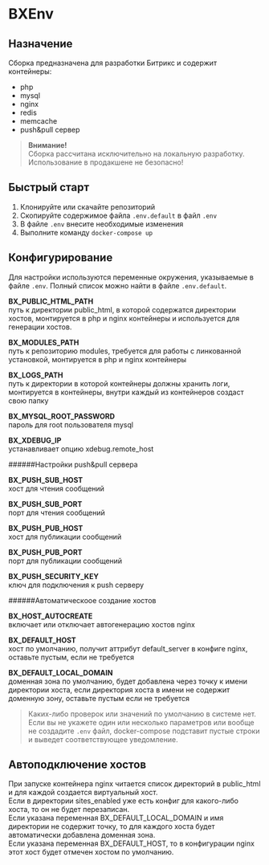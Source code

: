 # BXEnv

## Назначение

Сборка предназначена для разработки Битрикс и содержит контейнеры:
- php
- mysql
- nginx
- redis
- memcache
- push&pull сервер

>**Внимание!**  
>Сборка рассчитана исключительно на локальную разработку. Использование в продакшене не безопасно!

## Быстрый старт

1. Клонируйте или скачайте репозиторий
2. Скопируйте содержимое файла `.env.default` в файл `.env`
3. В файле `.env` внесите необходимые изменения
4. Выполните команду `docker-compose up`

## Конфигурирование  
Для настройки используются переменные окружения, указываемые в файле `.env`. Полный список можно найти в файле `.env.default`.  

**BX_PUBLIC_HTML_PATH**  
путь к директории public_html, в которой содержатся директории хостов, монтируется в php и nginx контейнеры и используется для генерации хостов.  

**BX_MODULES_PATH**  
путь к репозиторию modules, требуется для работы с линкованной установкой, монтируется в php и nginx контейнеры  

**BX_LOGS_PATH**  
путь к директории в которой контейнеры должны хранить логи, монтируется в контейнеры, внутри каждый из контейнеров создаст свою папку  

**BX_MYSQL_ROOT_PASSWORD**  
пароль для root пользователя mysql  

**BX_XDEBUG_IP**  
устанавливает опцию xdebug.remote_host  

######Настройки push&pull сервера  

**BX_PUSH_SUB_HOST**  
хост для чтения сообщений  

**BX_PUSH_SUB_PORT**  
порт для чтения сообщений  

**BX_PUSH_PUB_HOST**  
хост для публикации сообщений  

**BX_PUSH_PUB_PORT**  
порт для публикации сообщений  

**BX_PUSH_SECURITY_KEY**  
ключ для подключения к push серверу  

######Автоматическоое создание хостов  

**BX_HOST_AUTOCREATE**    
включает или отключает автогенерацию хостов nginx

**BX_DEFAULT_HOST**  
хост по умолчанию, получит аттрибут default_server в конфиге nginx, оставьте пустым, если не требуется  

**BX_DEFAULT_LOCAL_DOMAIN**  
доменная зона по умолчанию, будет добавлена через точку к имени директории хоста, если директория хоста в имени не содержит доменную зону, оставьте пустым если не требуется  

>Каких-либо проверок или значений по умолчанию в системе нет. Если вы не укажете один или несколько параметров или вообще не создадите `.env` файл, docker-compose подставит пустые строки и выведет соответствующее уведомление.

## Автоподключение хостов  
При запуске контейнера nginx читается список директорий в public_html и для каждой создается виртуальный хост.  
Если в директории sites_enabled уже есть конфиг для какого-либо хоста, то он не будет перезаписан.  
Если указана переменная BX_DEFAULT_LOCAL_DOMAIN и имя директории не содержит точку, то для каждого хоста будет автоматически добавлена доменная зона.  
Если указана переменная BX_DEFAULT_HOST, то в конфигурации nginx этот хост будет отмечен хостом по умолчанию.  